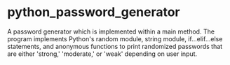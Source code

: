 # python_password_generator
A password generator which is implemented within a main method. The program implements Python's random module, string module, if...elif...else statements, and anonymous functions to print randomized passwords that are either 'strong,' 'moderate,' or 'weak' depending on user input.

